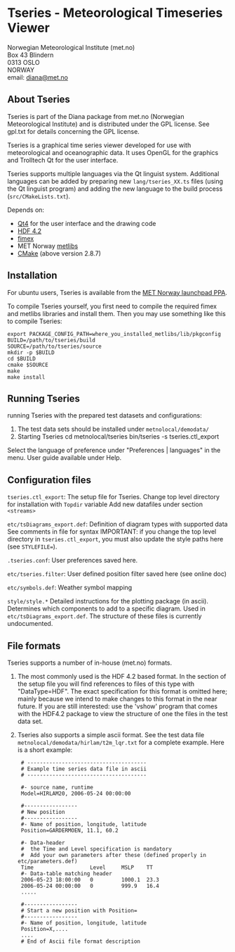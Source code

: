 
Tseries - Meteorological Timeseries Viewer
==========================================

Norwegian Meteorological Institute (met.no)  
Box 43 Blindern  
0313 OSLO  
NORWAY  
email: diana@met.no

About Tseries
----------------

Tseries is part of the Diana package from met.no (Norwegian Meteorological Institute) and is distributed under the GPL license. See gpl.txt for details concerning the GPL license.

Tseries is a graphical time series viewer developed for use with meteorological and oceanographic data. It uses OpenGL for the graphics and Trolltech Qt for the user interface.

Tseries supports multiple languages via the Qt linguist system. Additional languages can be added by preparing new `lang/tseries_XX.ts` files (using the Qt linguist program) and adding the new language to the build process (`src/CMakeLists.txt`). 

Depends on:
 * [Qt4](http://qi.io) for the user interface and the drawing code
 * [HDF 4.2](http://www.hdfgroup.org/)
 * [fimex](http://fimex.met.no)
 * MET Norway [metlibs](https://svn.met.no/viewvc/metlibs/)
 * [CMake](https://cmake.org/) (above version 2.8.7)

Installation
------------

For ubuntu users, Tseries is available from the [MET Norway launchpad PPA](https://launchpad.net/~met-norway/+archive/ubuntu/metapps).

To compile Tseries yourself, you first need to compile the required fimex and metlibs libraries and install them. Then you may use something like this to compile Tseries:

    export PACKAGE_CONFIG_PATH=where_you_installed_metlibs/lib/pkgconfig
    BUILD=/path/to/tseries/build
    SOURCE=/path/to/tseries/source
    mkdir -p $BUILD
    cd $BUILD
    cmake $SOURCE
    make
    make install

Running Tseries
---------------

running Tseries with the prepared test datasets and configurations:

1. The test data sets should be installed under `metnolocal/demodata/`
2. Starting Tseries
        cd metnolocal/tseries
        bin/tseries -s tseries.ctl_export

Select the language of preference under "Preferences | languages" in the menu.
User guide available under Help.

Configuration files
--------------------

`tseries.ctl_export`:
  The setup file for Tseries. 
  Change top level directory for installation with `Topdir` variable
  Add new datafiles under section `<streams> `

`etc/tsDiagrams_export.def`:
  Definition of diagram types with supported data
  See comments in file for syntax
  IMPORTANT: if you change the top level directory in `tseries.ctl_export`,
  you must also update the style paths here (see `STYLEFILE=`).

`.tseries.conf`:
  User preferences saved here.

`etc/tseries.filter`:
  User defined position filter saved here (see online doc)

`etc/symbols.def`:
  Weather symbol mapping

`style/style.*`
  Detailed instructions for the plotting package (in ascii). 
  Determines which components to add to a specific diagram.
  Used in `etc/tsDiagrams_export.def`. The structure of these files
  is currently undocumented.

File formats
------------

Tseries supports a number of in-house (met.no) formats. 

1. The most commonly used is the HDF 4.2 based format. In the <streams> section of the setup file you will find references to files of this type with "DataType=HDF". 
The exact specification for this format is omitted here; mainly because we intend to make changes to this format in the near future. If you are still interested: use the 'vshow' program that comes with the HDF4.2 package to view the structure of one the files in the test data set.

2. Tseries also supports a simple ascii format. See the test data file `metnolocal/demodata/hirlam/t2m_lqr.txt` for a complete example. 
Here is a short example:

        # --------------------------------------
        # Example time series data file in ascii
        # --------------------------------------
        
        #- source name, runtime
        Model=HIRLAM20, 2006-05-24 00:00:00
        
        #-----------------
        # New position
        #-----------------
        #- Name of position, longitude, latitude
        Position=GARDERMOEN, 11.1, 60.2
        
        #- Data-header
        #  the Time and Level specification is mandatory
        #  Add your own parameters after these (defined properly in etc/parameters.def)
        Time                  Level     MSLP    TT
        #- Data-table matching header
        2006-05-23 18:00:00   0         1000.1  23.3
        2006-05-24 00:00:00   0         999.9   16.4
        .....
        
        #-----------------
        # Start a new position with Position=
        #-----------------
        #- Name of position, longitude, latitude
        Position=X,....
        ....
        # End of Ascii file format description
